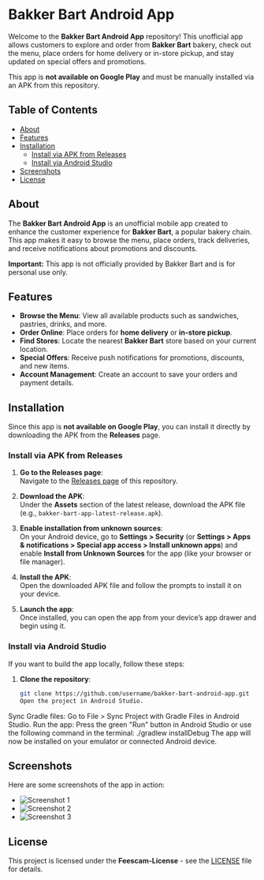 # Bakker Bart Android App

Welcome to the **Bakker Bart Android App** repository! This unofficial app allows customers to explore and order from **Bakker Bart** bakery, check out the menu, place orders for home delivery or in-store pickup, and stay updated on special offers and promotions.

This app is **not available on Google Play** and must be manually installed via an APK from this repository.

## Table of Contents

- [About](#about)
- [Features](#features)
- [Installation](#installation)
  - [Install via APK from Releases](#install-via-apk-from-releases)
  - [Install via Android Studio](#install-via-android-studio)
- [Screenshots](#screenshots)
- [License](#license)

## About

The **Bakker Bart Android App** is an unofficial mobile app created to enhance the customer experience for **Bakker Bart**, a popular bakery chain. This app makes it easy to browse the menu, place orders, track deliveries, and receive notifications about promotions and discounts.

**Important:** This app is not officially provided by Bakker Bart and is for personal use only.

## Features

- **Browse the Menu**: View all available products such as sandwiches, pastries, drinks, and more.
- **Order Online**: Place orders for **home delivery** or **in-store pickup**.
- **Find Stores**: Locate the nearest **Bakker Bart** store based on your current location.
- **Special Offers**: Receive push notifications for promotions, discounts, and new items.
- **Account Management**: Create an account to save your orders and payment details.

## Installation

Since this app is **not available on Google Play**, you can install it directly by downloading the APK from the **Releases** page.

### Install via APK from Releases

1. **Go to the Releases page**:  
   Navigate to the [Releases page](https://github.com/username/bakker-bart-android-app/releases) of this repository.

2. **Download the APK**:  
   Under the **Assets** section of the latest release, download the APK file (e.g., `bakker-bart-app-latest-release.apk`).

3. **Enable installation from unknown sources**:  
   On your Android device, go to **Settings > Security** (or **Settings > Apps & notifications > Special app access > Install unknown apps**) and enable **Install from Unknown Sources** for the app (like your browser or file manager).

4. **Install the APK**:  
   Open the downloaded APK file and follow the prompts to install it on your device.

5. **Launch the app**:  
   Once installed, you can open the app from your device’s app drawer and begin using it.

### Install via Android Studio

If you want to build the app locally, follow these steps:

1. **Clone the repository**:
   ```bash
   git clone https://github.com/username/bakker-bart-android-app.git
   Open the project in Android Studio.
Sync Gradle files:
Go to File > Sync Project with Gradle Files in Android Studio.
Run the app:
Press the green "Run" button in Android Studio or use the following command in the terminal:
./gradlew installDebug
The app will now be installed on your emulator or connected Android device.

## Screenshots

Here are some screenshots of the app in action:

- ![Screenshot 1](screenshots/screenshot1.png)
- ![Screenshot 2](screenshots/screenshot2.png)
- ![Screenshot 3](screenshots/screenshot3.png)

## License

This project is licensed under the **Feescam-License** - see the [LICENSE](LICENSE) file for details.


